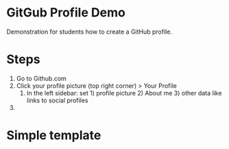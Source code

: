 # GitGub Profile Demo
Demonstration for students how to create a GitHub profile.

# Steps
1. Go to Github.com
1. Click your profile picture (top right corner) > Your Profile
    1. In the left sidebar: set 1) profile picture 2) About me 3) other data like links to social profiles
1. 


# Simple template